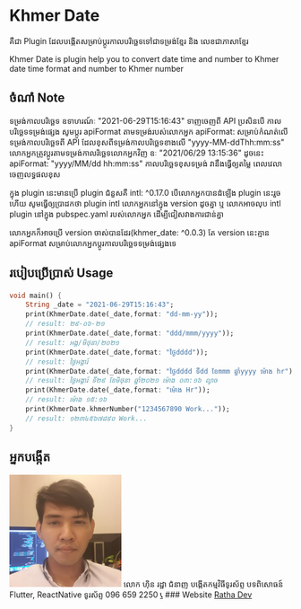 # Khmer Date

គឺជា Plugin ដែលបង្កើតសម្រាប់ប្ដូរកាលបរិច្ឆេទទៅជាទម្រង់ខ្មែរ និង លេខជាភាសាខ្មែរ

Khmer Date is plugin help you to convert date time and number to Khmer date time format and number to Khmer number

## ចំណាំ Note

ទម្រង់កាលបរិច្ឆេទ ឧទាហរណ៍ៈ "2021-06-29T15:16:43" ទាញចេញពី API 
ប្រសិនបើ កាលបរិច្ឆេទទម្រង់ផ្សេង សូមប្តូរ apiFormat តាមទម្រង់របស់លោកអ្នក
apiFormat: សម្រាប់កំណត់លើទម្រង់កាលបរិច្ឆេទពី API ដែលខុសពីទម្រង់កាលបរិច្ឆេទខាងលើ "yyyy-MM-ddThh:mm:ss" លោកអ្នកត្រូវប្ដូរតាមទម្រង់កាលរិច្ឆេទលោកអ្នកវិញ ឧៈ "2021/06/29 13:15:36" ដូចនេះ apiFormat: "yyyy/MM/dd hh:mm:ss" កាលបរិច្ឆេទខុសទម្រង់ វានឹងធ្វើឲ្យតម្លៃ ពេលវេលាចេញលទ្ធផលខុស

ក្នុង plugin នេះមានប្រើ plugin ជំនួសគឺ intl: ^0.17.0 បើលោកអ្នកបានដំឡើង plugin នេះរួចហើយ
សូមធ្វើឲ្យប្រាដកថា plugin intl លោកអ្នកនៅក្នុង version ដូចគ្នា ឬ លោកអាចលុប intl plugin នៅក្នុង pubspec.yaml របស់លោកអ្នក
ដើម្បីជៀសវាងការជាន់គ្នា

លោកអ្នកក៏អាចប្រើ version ចាស់បានដែរ(khmer_date: ^0.0.3) តែ version នេះគ្មាន apiFormat សម្រាប់លោកអ្នកប្ដូរកាលបរិច្ឆេទទម្រង់ផ្សេងទេ

## របៀបប្រើប្រាស់ Usage
~~~dart
void main() {
    String _date = "2021-06-29T15:16:43";
    print(KhmerDate.date(_date,format: "dd-mm-yy"));
    // result: ២៩-០៦-២១
    print(KhmerDate.date(_date,format: "ddd/mmm/yyyy"));
    // result: អង្គ/មិថុនា/២០២១
    print(KhmerDate.date(_date,format: "ថ្ងៃdddd"));
    // result: ថ្ងៃអង្គារ៍
    print(KhmerDate.date(_date,format: "ថ្ងៃdddd ទីdd ខែmmm ឆ្នាំyyyy ម៉ោង hr"));
    // result: ថ្ងៃអង្គារ៍ ទី២៩ ខែមិថុនា ឆ្នាំ២០២១ ម៉ោង ០៣:១៦ ល្ងាច
    print(KhmerDate.date(_date,format: "ម៉ោង Hr"));
    // result: ម៉ោង ១៥:១៦
    print(KhmerDate.khmerNumber("1234567890 Work..."));
    // result: ១២៣៤៥៦៧៨៩០ Work...
}
~~~

## អ្នកបង្កើត
<img src="https://github.com/RathaIct/KhmerDateDart/blob/main/ratha.jpeg" width="200" />
លោក ហ៊ិន រដ្ឋា
ជំនាញ បង្កើតកម្មវិធីទូរស័ព្ទ
បទពិសោធន៍ Flutter, ReactNative
ទូរស័ព្ទ 096 659 2250 <a href="tel:0966592250">📞</a>
### Website
<a href="https://rathadev.website"  target="_blank">Ratha Dev</a>